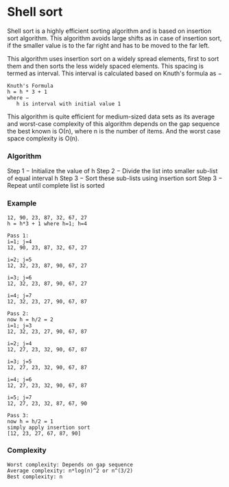 # Shell sort
Shell sort is a highly efficient sorting algorithm and is based on insertion sort algorithm. This algorithm avoids large shifts as in case of insertion sort, if the smaller value is to the far right and has to be moved to the far left.

This algorithm uses insertion sort on a widely spread elements, first to sort them and then sorts the less widely spaced elements. This spacing is termed as interval. This interval is calculated based on Knuth's formula as −

```
Knuth's Formula
h = h * 3 + 1
where −
   h is interval with initial value 1
```

This algorithm is quite efficient for medium-sized data sets as its average and worst-case complexity of this algorithm depends on the gap sequence the best known is Ο(n), where n is the number of items. And the worst case space complexity is O(n).

### Algorithm
Step 1 − Initialize the value of h
Step 2 − Divide the list into smaller sub-list of equal interval h
Step 3 − Sort these sub-lists using insertion sort
Step 3 − Repeat until complete list is sorted

### Example
```
12, 90, 23, 87, 32, 67, 27
h = h*3 + 1 where h=1; h=4

Pass 1:
i=1; j=4
12, 90, 23, 87, 32, 67, 27

i=2; j=5
12, 32, 23, 87, 90, 67, 27

i=3; j=6
12, 32, 23, 87, 90, 67, 27

i=4; j=7
12, 32, 23, 27, 90, 67, 87

Pass 2:
now h = h/2 = 2
i=1; j=3
12, 32, 23, 27, 90, 67, 87

i=2; j=4
12, 27, 23, 32, 90, 67, 87

i=3; j=5
12, 27, 23, 32, 90, 67, 87

i=4; j=6
12, 27, 23, 32, 90, 67, 87

i=5; j=7
12, 27, 23, 32, 87, 67, 90

Pass 3:
now h = h/2 = 1
simply apply insertion sort
[12, 23, 27, 67, 87, 90]
```

### Complexity
```
Worst complexity: Depends on gap sequence
Average complexity: n*log(n)^2 or n^(3/2)
Best complexity: n
```